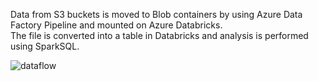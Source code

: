 Data from S3 buckets is moved to Blob containers by using Azure Data Factory Pipeline and mounted on Azure Databricks.  
The file is converted into a table in Databricks and analysis is performed using SparkSQL.



![dataflow](https://user-images.githubusercontent.com/35755621/224548693-9cf597be-6c07-4b51-b137-838b0bb1d9e3.png)
